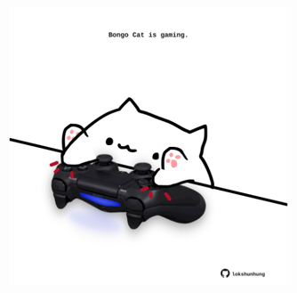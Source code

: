 <!-- built at 30/09/2022, 12:00:52 UTC -->
<p align="center">
  <img width="500" height="500" src="./ReadmeImage.svg">
</p>
